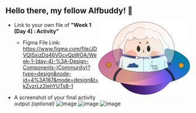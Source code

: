 ## Hello there, my fellow Alfbuddy! 💖

<img align="right" width="250px" src="../../assets/alf/alf-ufo.png">

-   Link to your own file of **"Week 1 [Day 4] : Activity"**
    - Figma File Link:
      https://www.figma.com/file/JDVQlSxizDq46VGcvQpWOA/Week-1-(day-4)-%3A-Design-Components-(Community)?type=design&node-id=4%3A167&mode=design&t=kZvzrLz2IehYUTs8-1
      
-   A screenshot of your final activity output _(optional)_
    ![image](https://github.com/kasrych/AWSCC-CodeQuest-UI-UX/assets/117335742/744244b2-bdc0-4e5d-a094-33fe090a6656)
    ![image](https://github.com/kasrych/AWSCC-CodeQuest-UI-UX/assets/117335742/2913e524-a599-4e4e-9c84-da64ced762d7)
    ![image](https://github.com/kasrych/AWSCC-CodeQuest-UI-UX/assets/117335742/c839f0c6-8b91-4c7d-9935-0bca852833f4)
